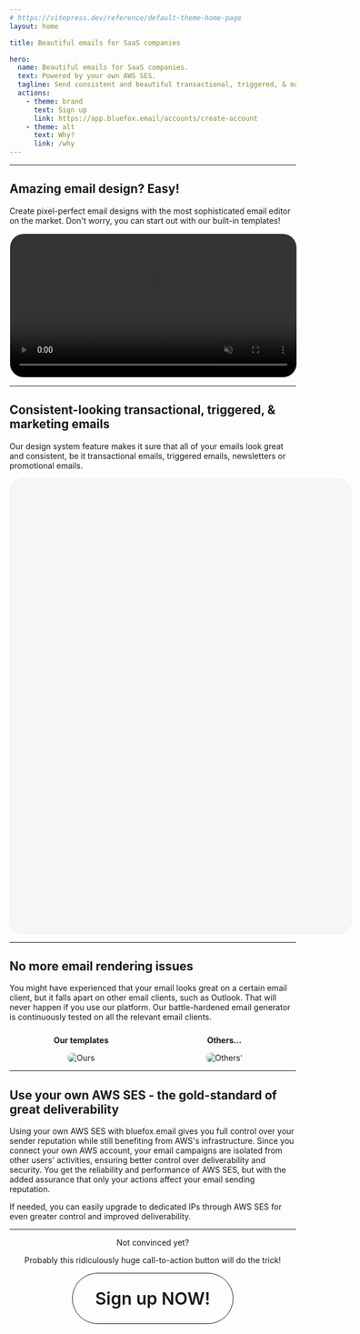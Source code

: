 ```yaml
---
# https://vitepress.dev/reference/default-theme-home-page
layout: home

title: Beautiful emails for SaaS companies

hero:
  name: Beautiful emails for SaaS companies.
  text: Powered by your own AWS SES.
  tagline: Send consistent and beautiful transactional, triggered, & marketing emails that your customers will love.
  actions:
    - theme: brand
      text: Sign up
      link: https://app.bluefox.email/accounts/create-account
    - theme: alt
      text: Why?
      link: /why
---
```

<script setup>
import { ref } from 'vue'

const selectedEmailType = ref('0')

setInterval(() => {
  let actSelVal = parseInt(selectedEmailType.value)
  actSelVal += 1
  actSelVal %= 4
  selectedEmailType.value = actSelVal
}, 3000)

</script>
<style>
  .VPNav {
    background: white;
    border-bottom: 1px solid #eeeeee;
  }
  html.dark .VPNav {
    background: #333333;
    border-bottom: 1px solid #666666;
  }
  .VPHome {
    margin-bottom: 0 !important;
    background: linear-gradient(90deg, hsl(196.99, 86.56%, 50.39%) 49%, hsl(247.72, 53.44%, 37.06%) 51%);
  }
  .vp-doc {
    overflow: hidden;
    background: white;
  }
  html.dark .vp-doc {
    background: #222222;
  }
  .vp-doc h2 {
    border-top: 0 !important;
    margin: 20px 0 10px 0 !important;

    font-size: 32px !important;
    line-height: 32px !important;
  }

  .VPHero {
    width: 1280px;
    max-width: 100%;
    background: white !important;
    margin: auto;
  }

  html.dark .VPHero {
    background: #222222 !important;
  }

  .VPHero .container {
    display: block;
  }

  .VPHero .main {
    width: 100% !important;
    max-width: unset !important;
    text-align: center;
    display: block !important;
    padding: 0 !important;
  }
  .VPHero .main .name {
    width: 100% !important;
    max-width: unset !important;
  }

  .VPHero .main .text {
    width: 100% !important;
    max-width: unset !important;
    font-size: 26px;
    line-height: 32px;
  }
  .VPHero .main .tagline {
    width: 100% !important;
    max-width: unset !important;
  }

  .VPHero .main .actions {
    width: 100% !important;
    max-width: unset !important;
    justify-content: center !important;
  }

  .VPHero .main .image {
    width: 100% !important;
    max-width: 100% !important;
    display: block !important;
  }

  .VPButton {
    display: inline-block;
    border: 1px solid transparent;
    text-align: center;
    font-weight: 600;
    white-space: nowrap;
    transition: color 0.25s, border-color 0.25s, background-color 0.25s !important;
    text-decoration: none !important;
  }

  .VPButton.ridiculously-large {
    border-radius: 60px;
    padding: 20px 40px;
    line-height: 48px;
    font-size: 30px;
  }

  .VPButton.medium {
      border-radius: 20px;
      padding: 0 20px;
      line-height: 38px;
      font-size: 14px;
  }

  .VPButton.brand {
      border-color: var(--vp-button-brand-border);
      color: var(--vp-button-brand-text);
      background-color: var(--vp-button-brand-bg);
  }

  .VPButton.brand:hover {
    color: var(--vp-button-brand-text);
    background-color: var(--vp-button-brand-hover-bg);
  }

  .VPButton.alt {
    border-color: var(--vp-button-alt-border);
    color: var(--vp-button-alt-text);
    background-color: var(--vp-button-alt-bg);
  }

  .VPButton.alt:hover {
    border-color: var(--vp-button-alt-border);
    color: var(--vp-button-alt-text);
    background-color: var(--vp-button-alt-hover-bg);
  }


  .VPFeatures .title {
    font-size: 20px !important;
  }
  .VPFeatures .details {
    font-size: 16px !important;
  }

  .VPImage {
    max-width: 100% !important;
    max-height: 100% !important;
  }

  .VPHome .vp-doc {
    margin-top: -90px !important;
  }

  .vp-doc .value-prop-divider {
    height: 4px;
    border: 0;

    margin: 50px 0;

    background: linear-gradient(90deg, hsl(196.99, 86.56%, 50.39%) 10%, hsl(247.72, 53.44%, 37.06%) 90%);
  }

  .vp-doc .value-prop-divider.type1 {
    transform: rotate(21deg) skew(-30deg, -20deg) scale(1.25) translate(-10%, 0);
  }

  .vp-doc .value-prop-divider.type2 {
    transform: rotate(-21deg) skew(30deg, 20deg) scale(1.25) translate(10%, 0);
  }

  #email-editor video {
    border: 1px solid #eeeeee;
    border-radius: 25px;
  }

  #design-system input {
    display: none;
  }

  #design-system label {
    cursor: pointer;
    position: relative;
  }

  .image-container {
    position: relative;
    width: 600px; /* Adjust as necessary */
    max-width: 80vw;
    height: 800px;
    max-height: 120vw;
    overflow: hidden;
    background: #f6f6f6;
    border: 1px solid #eeeeee;
    border-radius: 25px;
    margin: auto;
  }

  .image-container img {
    position: absolute;
    top: 0;
    left: 100%;
    width: 100%;
    opacity: 0;
    transition: all 0.5s ease;
  }

  /* Default state: show Image 1 */
  #image1:checked ~ .image-container .img1 {
    opacity: 1;
    transform: translateX(-100%);
  }

  /* Show Image 2 when radio button 2 is checked */
  #image2:checked ~ .image-container .img2 {
    opacity: 1;
    transform: translateX(-100%);
  }

  /* Show Image 3 when radio button 3 is checked */
  #image3:checked ~ .image-container .img3 {
    opacity: 1;
    transform: translateX(-100%);
  }

  #image4:checked ~ .image-container .img4 {
    opacity: 1;
    transform: translateX(-100%);
  }

  /* Animation for slide-in effect */
  .image-container img {
    transition: opacity 0.5s ease, transform 0.5s ease;
  }

  #design-system label::after {
    content: "";
    position: absolute;
    left: 0;
    bottom: 0;
    width: 0;
    height: 3px;
    background: linear-gradient(90deg, hsl(196.99, 86.56%, 50.39%) 10%, hsl(247.72, 53.44%, 37.06%) 90%);
    transition: width 0.3s ease; /* Add animation to the underline */
  }

  /* When the corresponding radio button is checked, extend the underline */
  #image1:checked ~ p #image1-label::after {
    width: 100%;
  }

  #image2:checked ~ p #image2-label::after {
    width: 100%;
  }

  #image3:checked ~ p #image3-label::after {
    width: 100%;
  }

  #image4:checked ~ p #image4-label::after {
    width: 100%;
  }

  #ridiculously-huge-cta {
    text-align: center;
    padding-bottom: 50px;
  }

  #no-rendering-issues .img-container {
    display: flex;
    justify-content: space-between;
    align-items: top;
  }

  #no-rendering-issues .img-box {
    text-align: center;
    flex: 1;
    margin: 0 10px;
  }

  #no-rendering-issues .img-box img {
    max-width: 100%;
    height: auto;
    border-radius: 25px;
  }

  #no-rendering-issues .img-label {
    margin-top: 10px;
    font-weight: bold;
  }


  @media (max-width: 599px) {
    .VPHero .main {
      padding: 0;
    }

    #no-rendering-issues .img-container {
      flex-direction: column;
    }
  }
</style>

<hr class="value-prop-divider type2"/>

<section id="email-editor">
  <h2>Amazing email design? Easy!</h2>
  <p>Create pixel-perfect email designs with the most sophisticated email editor on the market. Don't worry, you can start out with our built-in templates!</p>
  <video width="100%" autoplay muted loop>
    <source src="/assets/bluefox-email-editor-intro.mp4" type="video/mp4">
    Your browser does not support the video tag.
  </video>
</section>

<hr class="value-prop-divider type1"/>

<section id="design-system">
  <input type="radio" name="image" id="image1" v-model="selectedEmailType" value="0">
  <input type="radio" name="image" id="image2" v-model="selectedEmailType" value="1">
  <input type="radio" name="image" id="image3" v-model="selectedEmailType" value="2">
  <input type="radio" name="image" id="image4" v-model="selectedEmailType" value="3">
  
  <h2>Consistent-looking transactional, triggered, & marketing emails</h2>
  <p>Our design system feature makes it sure that all of your emails look great and consistent, be it <label id="image1-label" for="image1">transactional emails</label>, <label id="image2-label" for="image2">triggered emails</label>, <label id="image3-label" for="image3">newsletters</label> or <label id="image4-label" for="image4">promotional emails</label>.</p>

  <div class="image-container">
    <img src="/assets/consistent-emails-01.png" alt="Image 1" class="image img1">
    <img src="/assets/consistent-emails-02.png" alt="Image 2" class="image img2">
    <img src="/assets/consistent-emails-03.png" alt="Image 3" class="image img3">
    <img src="/assets/consistent-emails-04.png" alt="Image 4" class="image img4">
  </div>
</section>

<hr class="value-prop-divider type2"/>

<section id="no-rendering-issues">
  <h2>No more email rendering issues</h2>
  <p>You might have experienced that your email looks great on a certain email client, but it falls apart on other email clients, such as Outlook. That will never happen if you use our platform. Our battle-hardened email generator is continuously tested on all the relevant email clients.</p>
  
  <div class="img-container">
    <div class="img-box">
      <p class="img-label">Our templates</p>
      <img src="/assets/template-rendering-we.png" alt="Ours">
    </div>
    <div class="img-box">
      <p class="img-label">Others...</p>
      <img src="/assets/template-rendering-others.png" alt="Others'">
    </div>
  </div>
</section>
<hr class="value-prop-divider type1"/>


<section id="great-deliverability">
  <h2>Use your own AWS SES - the gold-standard of great deliverability</h2>
  <p>Using your own AWS SES with bluefox.email gives you full control over your sender reputation while still benefiting from AWS's infrastructure. Since you connect your own AWS account, your email campaigns are isolated from other users' activities, ensuring better control over deliverability and security. You get the reliability and performance of AWS SES, but with the added assurance that only your actions affect your email sending reputation.</p>
  <p>If needed, you can easily upgrade to dedicated IPs through AWS SES for even greater control and improved deliverability.</p>
</section>

<hr class="value-prop-divider type2"/>
<!--
<section id="email-analytics">
  <h2>Detailed analytics</h2>
</section>
<hr class="value-prop-divider type1"/>
<section id="easy-integration">
  <h2>Easy integration</h2>
  <p>It is really funcking easy!</p>
</section>
<hr class="value-prop-divider type2"/>
-->
<section id="ridiculously-huge-cta">
  <p>Not convinced yet?</p>
  <p>Probably this ridiculously huge call-to-action button will do the trick!</p>
  <a class="VPButton brand ridiculously-large" target="_blank" href="https://app.bluefox.email/accounts/create-account">Sign up NOW!</a>
</section>



